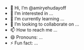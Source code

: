 - 👋 Hi, I’m @amiryehudayoff
- 👀 I’m interested in ...
- 🌱 I’m currently learning ...
- 💞️ I’m looking to collaborate on ...
- 📫 How to reach me ...
- 😄 Pronouns: ...
- ⚡ Fun fact: ...

<!---
amiryehudayoff/amiryehudayoff is a ✨ special ✨ repository because its `README.md` (this file) appears on your GitHub profile.
You can click the Preview link to take a look at your changes.
--->

